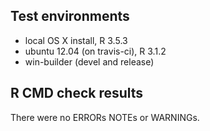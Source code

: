 ## Test environments
* local OS X install, R 3.5.3
* ubuntu 12.04 (on travis-ci), R 3.1.2
* win-builder (devel and release)

## R CMD check results
There were no ERRORs NOTEs or WARNINGs.
